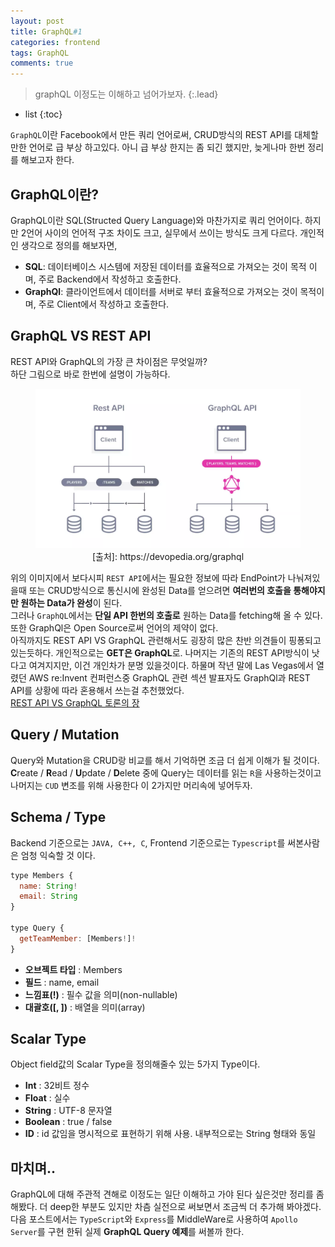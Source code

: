 ```yaml
---
layout: post
title: GraphQL#1
categories: frontend
tags: GraphQL
comments: true
---
```


> graphQL 이정도는 이해하고 넘어가보자.
{:.lead}
* list
{:toc}

<code>GraphQL</code>이란 Facebook에서 만든 쿼리 언어로써, CRUD방식의 REST API를 대체할 만한 언어로 급 부상 하고있다. 아니 급 부상 한지는 좀 되긴 했지만, 늦게나마 한번 정리를 해보고자 한다.

## GraphQL이란?
GraphQL이란 SQL(Structed Query Language)와 마찬가지로 쿼리 언어이다. 하지만 2언어 사이의 언어적 구조 차이도 크고, 실무에서 쓰이는 방식도 크게 다르다. 개인적인 생각으로 정의를 해보자면,
- **SQL**: 데이터베이스 시스템에 저장된 데이터를 효율적으로 가져오는 것이 목적 이며, 주로 Backend에서 작성하고 호출한다.
- **GraphQl**: 클라이언트에서 데이터를 서버로 부터 효율적으로 가져오는 것이 목적이며, 주로 Client에서 작성하고 호출한다.

## GraphQL VS REST API
REST API와 GraphQL의 가장 큰 차이점은 무엇일까?  
하단 그림으로 바로 한번에 설명이 가능하다.  
  
<figure>
  <img alt="slack message" src="/assets/img/blog/200225/graphql-api.jpg" />
  <figcaption align="center">[출처]: https://devopedia.org/graphql</figcaption>
</figure>
  
위의 이미지에서 보다시피 <code>REST API</code>에서는 필요한 정보에 따라 EndPoint가 나눠져있을때 또는 CRUD방식으로 통신시에 완성된 Data를 얻으려면 **여러번의 호출을 통해야지만 원하는 Data가 완성**이 된다.  
그러나 <code>GraphQL</code>에서는 **단일 API 한번의 호출로** 원하는 Data를 fetching해 올 수 있다. 또한 GraphQl은 Open Source로써 언어의 제약이 없다.  
아직까지도 REST API VS GraphQL 관련해서도 굉장히 많은 찬반 의견들이 핑퐁되고 있는듯하다. 개인적으로는 **GET은 GraphQL**로. 나머지는 기존의 REST API방식이 낫다고 여겨지지만, 이건 개인차가 분명 있을것이다. 하물며 작년 말에 Las Vegas에서 열렸던 AWS re:Invent 컨퍼런스중 GraphQL 관련 섹션 발표자도 GraphQl과 REST API를 상황에 따라 혼용해서 쓰는걸 추천했었다.  
[REST API VS GraphQL 토론의 장](https://news.ycombinator.com/item?id=17565508)

## Query / Mutation
Query와 Mutation을 CRUD랑 비교를 해서 기억하면 조금 더 쉽게 이해가 될 것이다.  
**C**reate / **R**ead / **U**pdate / **D**elete 중에 Query는 데이터를 읽는 <code>R</code>을 사용하는것이고 나머지는 <code>CUD</code> 변조를 위해 사용한다 이 2가지만 머리속에 넣어두자.

## Schema / Type
Backend 기준으로는 <code>JAVA, C++, C</code>, Frontend 기준으로는 <code>Typescript</code>를 써본사람은 엄청 익숙할 것 이다.
  
~~~js
type Members {
  name: String!
  email: String
}

type Query {
  getTeamMember: [Members!]!
}
~~~
  
- **오브젝트 타입** : Members
- **필드** : name, email
- **느낌표(!)** : 필수 값을 의미(non-nullable)
- **대괄호([, ])** : 배열을 의미(array)
  
## Scalar Type
Object field값의 Scalar Type을 정의해줄수 있는 5가지 Type이다.
- **Int** : 32비트 정수
- **Float** : 실수
- **String** : UTF-8 문자열
- **Boolean** : true / false
- **ID** : id 값임을 명시적으로 표현하기 위해 사용. 내부적으로는 String 형태와 동일

## 마치며..
GraphQL에 대해 주관적 견해로 이정도는 일단 이해하고 가야 된다 싶은것만 정리를 좀 해봤다. 더 deep한 부분도 있지만 차츰 실전으로 써보면서 조금씩 더 추가해 봐야겠다.  
다음 포스트에서는 <code>TypeScript</code>와 <code>Express</code>를 MiddleWare로 사용하여 <code>Apollo Server</code>를 구현 한뒤 실제 **GraphQL Query 예제**를 써볼까 한다.